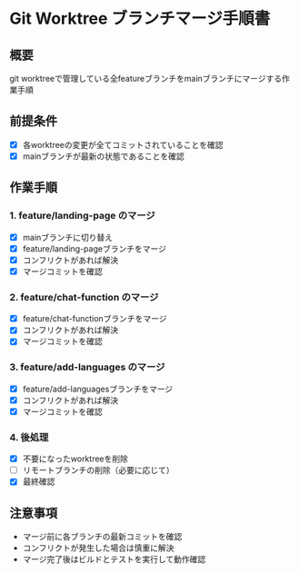 # Git Worktree ブランチマージ手順書

## 概要
git worktreeで管理している全featureブランチをmainブランチにマージする作業手順

## 前提条件
- [x] 各worktreeの変更が全てコミットされていることを確認
- [x] mainブランチが最新の状態であることを確認

## 作業手順

### 1. feature/landing-page のマージ
- [x] mainブランチに切り替え
- [x] feature/landing-pageブランチをマージ
- [x] コンフリクトがあれば解決
- [x] マージコミットを確認

### 2. feature/chat-function のマージ
- [x] feature/chat-functionブランチをマージ
- [x] コンフリクトがあれば解決
- [x] マージコミットを確認

### 3. feature/add-languages のマージ
- [x] feature/add-languagesブランチをマージ
- [x] コンフリクトがあれば解決
- [x] マージコミットを確認

### 4. 後処理
- [x] 不要になったworktreeを削除
- [ ] リモートブランチの削除（必要に応じて）
- [x] 最終確認

## 注意事項
- マージ前に各ブランチの最新コミットを確認
- コンフリクトが発生した場合は慎重に解決
- マージ完了後はビルドとテストを実行して動作確認